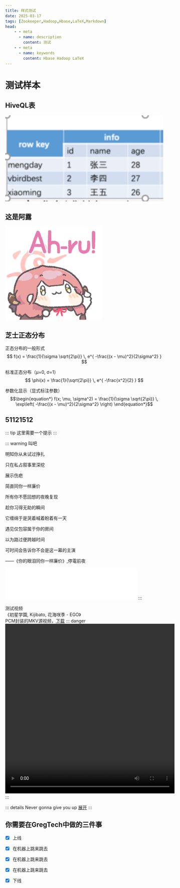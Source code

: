 ```yaml
---
title: 样式测试
date: 2025-03-17
tags: [Zookeeper,Hadoop,Hbase,LaTeX,Markdown]
head:
    - - meta
      - name: description
        content: 测试
    - - meta
      - name: keywords
        content: Hbase Hadoop LaTeX
---
```


# 测试样本

## HiveQL表
![Caption](../public/testhql.png)

## 这是阿露
<img src="/public/ahru.gif" data-fancybox="gallery"/>

## 芝士正态分布
正态分布的一般形式
$$
f(x) = \frac{1}{\sigma \sqrt{2\pi}} \, e^{ -\frac{(x - \mu)^2}{2\sigma^2} }
$$

标准正态分布（μ=0, σ=1）
$$
\phi(x) = \frac{1}{\sqrt{2\pi}} \, e^{ -\frac{x^2}{2} }
$$

参数化显示（显式标注参数）
$$\begin{equation*}
f(x; \mu, \sigma^2) = \frac{1}{\sigma \sqrt{2\pi}} \, \exp\left( -\frac{(x - \mu)^2}{2\sigma^2} \right)
\end{equation*}$$

## 51121512

::: tip
这里需要一个提示
:::

::: warning
叫吧

明知你从未试过挣扎

只在私占叙事里深挖

展示伤疤

简直同你一样廉价

所有你不愿回想的夜晚复现

趁你习得无助的瞬间

它缠绵于是哭着喊着盼着有一天

遇见仅包容属于你的房间

以为路过便跨越时间

可时间会告诉你不会是这一幕的主演

——《你的眼泪同你一样廉价》,停電前夜

<iframe frameborder="no" border="0" marginwidth="0" marginheight="0" width=420 height=100 src="//music.163.com/outchain/player?type=2&id=2671839026&auto=0&height=66"></iframe>
:::

测试视频<br/>
《初星学園, Kijibato, 花海咲季 - EGO》<br/>
PCM封装的MKV源视频，<a href='EGO.mkv' download='初星学園, Kijibato, 花海咲季 - EGO.mkv'>下载</a>
::: danger
<video controls width="540" height="540">
  <source src="/public/EGO.mp4" type="video/mp4">
</video>
:::

::: details
Never gonna give you up
<a href="https://www.bilibili.com/video/BV1GJ411x7h7" >展开</a>
:::

## 你需要在GregTech中做的三件事

- [x] 上线
- [x] 在机器上跳来跳去
- [x] 在机器上跳来跳去
- [x] 在机器上跳来跳去
- [x] 下线


